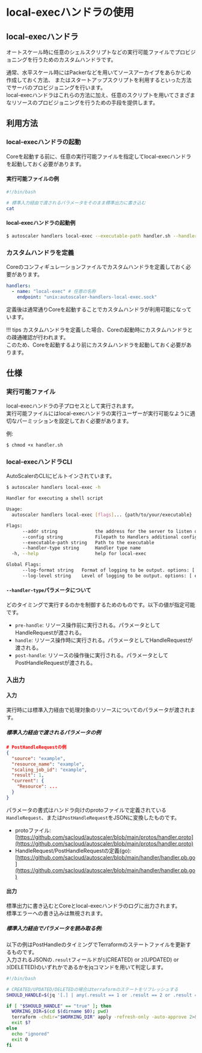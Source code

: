 # local-execハンドラの使用

## local-execハンドラ

オートスケール時に任意のシェルスクリプトなどの実行可能ファイルでプロビジョニングを行うためのカスタムハンドラです。  

通常、水平スケール時にはPackerなどを用いてソースアーカイブをあらかじめ作成しておく方法、
またはスタートアップスクリプトを利用するといった方法でサーバのプロビジョニングを行います。  
local-execハンドラはこれらの方法に加え、任意のスクリプトを用いてさまざまなリソースのプロビジョニングを行うための手段を提供します。  

## 利用方法

### local-execハンドラの起動

Coreを起動する前に、任意の実行可能ファイルを指定してlocal-execハンドラを起動しておく必要があります。  

#### 実行可能ファイルの例

```bash
#!/bin/bash

# 標準入力経由で渡されるパラメータをそのまま標準出力に書き込む
cat
```

#### local-execハンドラの起動例

```bash
$ autoscaler handlers local-exec --executable-path handler.sh --handler-type post-handle
```

### カスタムハンドラを定義

Coreのコンフィギュレーションファイルでカスタムハンドラを定義しておく必要があります。  

```yaml
handlers:
  - name: "local-exec" # 任意の名称
    endpoint: "unix:autoscaler-handlers-local-exec.sock"
```

定義後は通常通りCoreを起動することでカスタムハンドラが利用可能になっています。

!!! tips
    カスタムハンドラを定義した場合、Coreの起動時にカスタムハンドラとの疎通確認が行われます。  
    このため、Coreを起動するより前にカスタムハンドラを起動しておく必要があります。


## 仕様

### 実行可能ファイル

local-execハンドラの子プロセスとして実行されます。  
実行可能ファイルにはlocal-execハンドラの実行ユーザーが実行可能なように適切なパーミッションを設定しておく必要があります。

例:
```bash
$ chmod +x handler.sh
```

### local-execハンドラCLI

AutoScalerのCLIにビルトインされています。  

```bash
$ autoscaler handlers local-exec -h

Handler for executing a shell script

Usage:
  autoscaler handlers local-exec [flags]... {path/to/your/executable}

Flags:
      --addr string              the address for the server to listen on (default "unix:autoscaler-handlers-local-exec.sock")
      --config string            Filepath to Handlers additional configuration file
      --executable-path string   Path to the executable
      --handler-type string      Handler type name
  -h, --help                     help for local-exec

Global Flags:
      --log-format string   Format of logging to be output. options: [ logfmt | json ] (default "logfmt")
      --log-level string    Level of logging to be output. options: [ error | warn | info | debug ] (default "info")
```

#### `--handler-type`パラメータについて

どのタイミングで実行するのかを制御するためのものです。以下の値が指定可能です。

- `pre-handle`: リソース操作前に実行される。パラメータとしてHandleRequestが渡される。
- `handle`: リソース操作時に実行される。パラメータとしてHandleRequestが渡される。
- `post-handle`: リソースの操作後に実行される。パラメータとしてPostHandleRequestが渡される。

### 入出力

#### 入力

実行時には標準入力経由で処理対象のリソースについてのパラメータが渡されます。  

##### 標準入力経由で渡されるパラメータの例

```json
# PostHandleRequestの例
{
  "source": "example",
  "resource_name": "example",
  "scaling_job_id": "example",
  "result": 1, 
  "current": {
    "Resource": ...
  }
}
```

パラメータの書式はハンドラ向けのprotoファイルで定義されている`HandleRequest`、または`PostHandleRequest`をJSONに変換したものです。

- protoファイル: [https://github.com/sacloud/autoscaler/blob/main/protos/handler.proto](https://github.com/sacloud/autoscaler/blob/main/protos/handler.proto)
- HandleRequest/PostHandleRequestの定義(go): [https://github.com/sacloud/autoscaler/blob/main/handler/handler.pb.go](https://github.com/sacloud/autoscaler/blob/main/handler/handler.pb.go)

#### 出力

標準出力に書き込むとCoreとlocal-execハンドラのログに出力されます。  
標準エラーへの書き込みは無視されます。  

##### 標準入力経由でパラメータを読み取る例:

以下の例はPostHandleのタイミングでTerraformのステートファイルを更新するものです。  
入力されるJSONの`.result`フィールドが`1`(CREATED) or `2`(UPDATED) or `3`(DELETED)のいずれかであるかをjqコマンドを用いて判定します。  

```bash
#!/bin/bash

# CREATED/UPDATED/DELETEDの場合はterraformのステートをリフレッシュする
SHOULD_HANDLE=$(jq '[.] | any(.result == 1 or .result == 2 or .result == 3)')

if [ "$SHOULD_HANDLE" == "true" ]; then
  WORKING_DIR=$(cd $(dirname $0); pwd)
  terraform -chdir="$WORKING_DIR" apply -refresh-only -auto-approve 2>&1 1> /dev/null
  exit $?
else
  echo "ignored"
  exit 0
fi
```